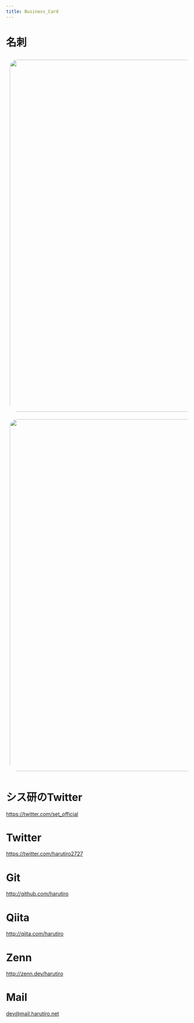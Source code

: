 ```yaml
---
title: Business_Card
---
```


# 名刺

<img width="960" style="margin: 10px;  border-radius: 20px;"   src="/images/business_card/front_paper_v2.webp">

<img width="960" style="margin: 10px;  border-radius: 20px;"   src="/images/business_card/backing_paper_v2.webp">

# シス研のTwitter
https://twitter.com/set_official

# Twitter
https://twitter.com/harutiro2727

# Git
http://github.com/harutiro

# Qiita
http://qiita.com/harutiro

# Zenn
http://zenn.dev/harutiro

# Mail
dev@mail.harutiro.net